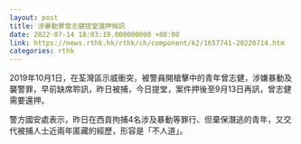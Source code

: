 ```yaml
---
layout: post
title: 涉暴動罪曾志健提堂還押候訊
date: 2022-07-14 18:03:19.000000000 +08:00
link: https://news.rthk.hk/rthk/ch/component/k2/1657741-20220714.htm
categories: rthk
---
```


2019年10月1日，在荃灣區示威衝突，被警員開槍擊中的青年曾志健，涉嫌暴動及襲警罪，早前缺席聆訊，昨日被捕，今日提堂，案件押後至9月13日再訊，曾志健需要還押。

警方國安處表示，昨日在西貢拘捕4名涉及暴動等罪行、但棄保潛逃的青年，又交代被捕人士近兩年匿藏的經歷，形容是「不人道」。
